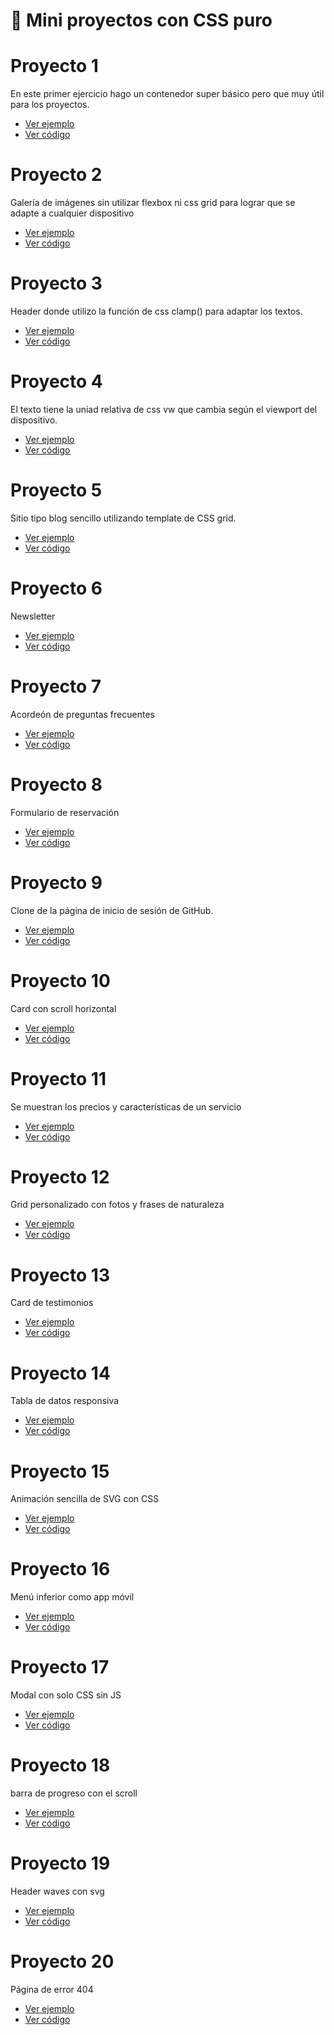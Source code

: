 # 📌 Mini proyectos con CSS puro

# Proyecto 1
En este primer ejercicio hago un contenedor super básico pero que muy útil para los proyectos.

- [Ver ejemplo](https://30dcss.netlify.app/day/day1/)
- [Ver código](https://github.com/OmarCardoze/30-dias-de-CSS/tree/main/day/day1)


# Proyecto 2
Galería de imágenes sin utilizar flexbox ni css grid para lograr que se adapte a cualquier dispositivo

- [Ver ejemplo](https://30dcss.netlify.app/day/day2/)
- [Ver código](https://github.com/OmarCardoze/30-dias-de-CSS/tree/main/day/day2)

# Proyecto 3
Header donde utilizo la función de css clamp() para adaptar los textos.

- [Ver ejemplo](https://30dcss.netlify.app/day/day3/)
- [Ver código](https://github.com/OmarCardoze/30-dias-de-CSS/tree/main/day/day3)

# Proyecto 4
El texto tiene la uniad relativa de css vw que cambia según el viewport del dispositivo.

- [Ver ejemplo](https://30dcss.netlify.app/day/day4/)
- [Ver código](https://github.com/OmarCardoze/30-dias-de-CSS/tree/main/day/day4)

# Proyecto 5
Sitio tipo blog sencillo utilizando template de CSS grid.

- [Ver ejemplo](https://30dcss.netlify.app/day/day5/)
- [Ver código](https://github.com/OmarCardoze/30-dias-de-CSS/tree/main/day/day5)

# Proyecto 6
Newsletter

- [Ver ejemplo](https://30dcss.netlify.app/day/day6/)
- [Ver código](https://github.com/OmarCardoze/30-dias-de-CSS/tree/main/day/day6)

# Proyecto 7
Acordeón de preguntas frecuentes

- [Ver ejemplo](https://30dcss.netlify.app/day/day7/)
- [Ver código](https://github.com/OmarCardoze/30-dias-de-CSS/tree/main/day/day7)

# Proyecto 8
Formulario de reservación

- [Ver ejemplo](https://30dcss.netlify.app/day/day8/)
- [Ver código](https://github.com/OmarCardoze/30-dias-de-CSS/tree/main/day/day8)

# Proyecto 9
Clone de la página de inicio de sesión de GitHub.

- [Ver ejemplo](https://30dcss.netlify.app/day/day9/)
- [Ver código](https://github.com/OmarCardoze/30-dias-de-CSS/tree/main/day/day9)

# Proyecto 10
Card con scroll horizontal

- [Ver ejemplo](https://30dcss.netlify.app/day/day10/)
- [Ver código](https://github.com/OmarCardoze/30-dias-de-CSS/tree/main/day/day10)

# Proyecto 11
Se muestran los precios y características de un servicio

- [Ver ejemplo](https://30dcss.netlify.app/day/day11/)
- [Ver código](https://github.com/OmarCardoze/30-dias-de-CSS/tree/main/day/day11)

# Proyecto 12
Grid personalizado con fotos y frases de naturaleza

- [Ver ejemplo](https://30dcss.netlify.app/day/day12/)
- [Ver código](https://github.com/OmarCardoze/30-dias-de-CSS/tree/main/day/day12)


# Proyecto 13
Card de testimonios

- [Ver ejemplo](https://30dcss.netlify.app/day/day13/)
- [Ver código](https://github.com/OmarCardoze/30-dias-de-CSS/tree/main/day/day13)

# Proyecto 14
Tabla de datos responsiva

- [Ver ejemplo](https://30dcss.netlify.app/day/day14/)
- [Ver código](https://github.com/OmarCardoze/30-dias-de-CSS/tree/main/day/day14)

# Proyecto 15
Animación sencilla de SVG con CSS

- [Ver ejemplo](https://30dcss.netlify.app/day/day15/)
- [Ver código](https://github.com/OmarCardoze/30-dias-de-CSS/tree/main/day/day15)

# Proyecto 16
Menú inferior como app móvil

- [Ver ejemplo](https://30dcss.netlify.app/day/day16/)
- [Ver código](https://github.com/OmarCardoze/30-dias-de-CSS/tree/main/day/day16)

# Proyecto 17
Modal con solo CSS sin JS

- [Ver ejemplo](https://30dcss.netlify.app/day/day17/)
- [Ver código](https://github.com/OmarCardoze/30-dias-de-CSS/tree/main/day/day17)

# Proyecto 18
barra de progreso con el scroll

- [Ver ejemplo](https://30dcss.netlify.app/day/day18/)
- [Ver código](https://github.com/OmarCardoze/30-dias-de-CSS/tree/main/day/day18)

# Proyecto 19
Header waves con svg

- [Ver ejemplo](https://30dcss.netlify.app/day/day19/)
- [Ver código](https://github.com/OmarCardoze/30-dias-de-CSS/tree/main/day/day19)

# Proyecto 20
Página de error 404

- [Ver ejemplo](https://30dcss.netlify.app/day/day20/)
- [Ver código](https://github.com/OmarCardoze/30-dias-de-CSS/tree/main/day/day20)

